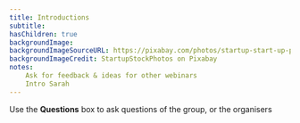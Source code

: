 ```yaml
---
title: Introductions
subtitle: 
hasChildren: true
backgroundImage:
backgroundImageSourceURL: https://pixabay.com/photos/startup-start-up-people-593343/
backgroundImageCredit: StartupStockPhotos on Pixabay
notes:
    Ask for feedback & ideas for other webinars
    Intro Sarah
---
```

Use the **Questions** box to ask questions of the group, or the organisers